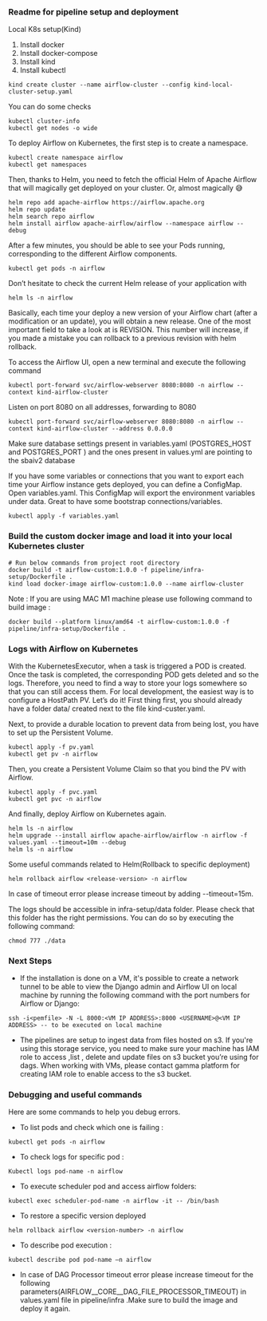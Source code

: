 ### Readme for pipeline setup and deployment


Local K8s setup(Kind)

1. Install docker
2. Install docker-compose 
3. Install kind
4. Install kubectl

```
kind create cluster --name airflow-cluster --config kind-local-cluster-setup.yaml
```

You can do some checks

```
kubectl cluster-info
kubectl get nodes -o wide
```

To deploy Airflow on Kubernetes, the first step is to create a namespace.

```
kubectl create namespace airflow
kubectl get namespaces
```

Then, thanks to Helm, you need to fetch the official Helm of Apache Airflow that will magically get deployed on your cluster. Or, almost magically 😅

```
helm repo add apache-airflow https://airflow.apache.org
helm repo update
helm search repo airflow
helm install airflow apache-airflow/airflow --namespace airflow --debug
```

After a few minutes, you should be able to see your Pods running, corresponding to the different Airflow components.

```
kubectl get pods -n airflow
```

Don’t hesitate to check the current Helm release of your application with

```
helm ls -n airflow
```

Basically, each time your deploy a new version of your Airflow chart (after a modification or an update), you will obtain a new release. One of the most important field to take a look at is REVISION. This number will increase, if you made a mistake you can rollback to a previous revision with helm rollback.


To access the Airflow UI, open a new terminal and execute the following command

```
kubectl port-forward svc/airflow-webserver 8080:8080 -n airflow --context kind-airflow-cluster
```


Listen on port 8080 on all addresses, forwarding to 8080
```
kubectl port-forward svc/airflow-webserver 8080:8080 -n airflow --context kind-airflow-cluster --address 0.0.0.0
```


Make sure database settings  present in variables.yaml (POSTGRES_HOST and POSTGRES_PORT ) and the ones present in values.yml are pointing to the sbaiv2 database 

If you have some variables or connections that you want to export each time your Airflow instance gets deployed, you can define a ConfigMap. Open variables.yaml. This ConfigMap will export the environment variables under data. Great to have some bootstrap connections/variables.

```kubectl apply -f variables.yaml```



### Build the custom docker image and load it into your local Kubernetes cluster

```
# Run below commands from project root directory
docker build -t airflow-custom:1.0.0 -f pipeline/infra-setup/Dockerfile .
kind load docker-image airflow-custom:1.0.0 --name airflow-cluster
``` 
Note : If you are using MAC M1 machine please use following command to build image :

```
docker build --platform linux/amd64 -t airflow-custom:1.0.0 -f pipeline/infra-setup/Dockerfile . 
``` 

### Logs with Airflow on Kubernetes
With the KubernetesExecutor, when a task is triggered a POD is created. Once the task is completed, the corresponding POD gets deleted and so the logs.  Therefore, you need to find a way to store your logs somewhere so that you can still access them. For local development, the easiest way is to configure a HostPath PV. Let’s do it! First thing first, you should already have a folder data/ created next to the file kind-custer.yaml.

Next, to provide a durable location to prevent data from being lost, you have to set up the Persistent Volume.

```
kubectl apply -f pv.yaml
kubectl get pv -n airflow
```

Then, you create a Persistent Volume Claim so that you bind the PV with Airflow.
```
kubectl apply -f pvc.yaml 
kubectl get pvc -n airflow
```

And finally, deploy Airflow on Kubernetes again.
```
helm ls -n airflow 
helm upgrade --install airflow apache-airflow/airflow -n airflow -f values.yaml --timeout=10m --debug 
helm ls -n airflow
```



Some useful commands related to Helm(Rollback to specific deployment)
```
helm rollback airflow <release-version> -n airflow
```

In case of timeout error please increase timeout by adding --timeout=15m. 

The logs should be accessible in infra-setup/data folder. Please check that this folder has the right permissions. You can do so by executing the following command:

```
chmod 777 ./data
```

### Next Steps

- If the installation is done on a VM, it's possible to create a network tunnel to be able to view the Django admin and Airflow UI on local machine by running the following command with the port numbers for Airflow or Django: 

```
ssh -i<pemfile> -N -L 8000:<VM IP ADDRESS>:8000 <USERNAME>@<VM IP ADDRESS> -- to be executed on local machine 
```

- The pipelines are setup to ingest data from files hosted on s3. If you're using this storage service, you need to make sure your machine has IAM role to access ,list , delete and update files on s3 bucket you’re using for dags. 
When working with VMs, please contact gamma platform for creating IAM role to enable access to the s3 bucket.


### Debugging and useful commands

Here are some commands to help you debug errors. 

- To list pods and check which one is failing :
```
kubectl get pods -n airflow 
```

- To check logs for specific pod : 
```
Kubectl logs pod-name -n airflow 
```
- To execute scheduler pod and access airflow folders:
```
kubectl exec scheduler-pod-name -n airflow -it -- /bin/bash 
```
- To restore a specific version deployed 
```
helm rollback airflow <version-number> -n airflow 
```
-  To describe pod execution :  
```
kubectl describe pod pod-name –n airflow 
```

- In case of DAG Processor timeout error please increase timeout for the following parameters(AIRFLOW__CORE__DAG_FILE_PROCESSOR_TIMEOUT) in values.yaml file in pipeline/infra .Make sure to build the image and deploy it again. 


